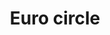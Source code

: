 ---
title: Euro circle
tags: ["euro", "circle", "currency", "finance", "money", "europe", "round"]
icon: euro-circle
svg: '<svg xmlns="http://www.w3.org/2000/svg" width="24" height="24" fill="none" viewBox="0 0 24 24" stroke-width="1.5" stroke-linecap="round" stroke-linejoin="round" stroke="currentColor"><circle cx="12" cy="12" r="9"/><path d="M12 12H8.5m0 0H7m1.5 0c0 2 1.565 4 3.75 4 1.209 0 2.126-.267 2.75-.867M8.5 12c0-2 1.25-4 3.75-4 1.209 0 2.126.267 2.75.866"/></svg>'
---